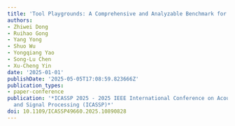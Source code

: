 ```yaml
---
title: 'Tool Playgrounds: A Comprehensive and Analyzable Benchmark for LLM Tool Invocation'
authors:
- Zhiwei Dong
- Ruihao Gong
- Yang Yong
- Shuo Wu
- Yongqiang Yao
- Song-Lu Chen
- Xu-Cheng Yin
date: '2025-01-01'
publishDate: '2025-05-05T17:08:59.823666Z'
publication_types:
- paper-conference
publication: '*ICASSP 2025 - 2025 IEEE International Conference on Acoustics, Speech
  and Signal Processing (ICASSP)*'
doi: 10.1109/ICASSP49660.2025.10890828
---
```

